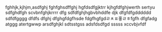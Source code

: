 fghhjk,kjhjm,asdfghj
fghfghsdffghj
hgfdsdfgjktrr
kjhgfdfghjwerth
sertyu
sdfghdfgh
scvbnfghjkrrrr
dfg
sdfdfghjhgbvbhddfe
djk
dfgfdfgdddddd
sdfdfgggg
dfdfs
dfghj
dfghgfdgfhsde
fdgfhgfgdㄹㅊㅍ홓ㄹㅎfgfh
dfgfadg
atggg
atertgwwp
arsdfghjkl
sdtsstgss
adsfdsdfgd
sssss
xccvbjvfdf
